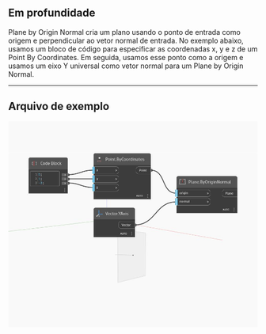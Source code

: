 ## Em profundidade
Plane by Origin Normal cria um plano usando o ponto de entrada como origem e perpendicular ao vetor normal de entrada. No exemplo abaixo, usamos um bloco de código para especificar as coordenadas x, y e z de um Point By Coordinates. Em seguida, usamos esse ponto como a origem e usamos um eixo Y universal como vetor normal para um Plane by Origin Normal.
___
## Arquivo de exemplo

![ByOriginNormal](./Autodesk.DesignScript.Geometry.Plane.ByOriginNormal_img.jpg)

